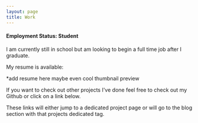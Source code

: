 ```yaml
---
layout: page
title: Work
---
```


#### Employment Status: Student

I am currently still in school but am looking to begin a full time job after I graduate.

My resume is available:

*add resume here maybe even cool thumbnail preview

If you want to check out other projects I've done feel free to check out my Github or click on a link below.

These links will either jump to a dedicated project page or will go to the blog section with that projects dedicated tag.

